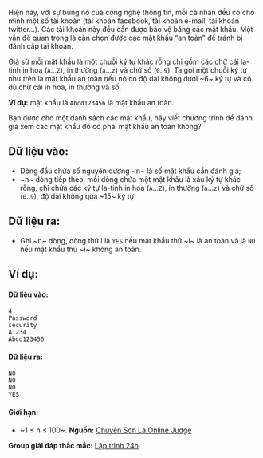 Hiện nay, với sự bùng nổ của công nghệ thông tin, mỗi cá nhân đều có cho mình một số tài khoản (tài khoản facebook, tài khoản e-mail, tài khoản twitter…). Các tài khoản này đều cần được bảo vệ bằng các mật khẩu. Một vấn đề quan trọng là cần chọn được các mật khẩu “an toàn” để tránh bị đánh cắp tài khoản.

Giả sử mỗi mật khẩu là một chuỗi ký tự khác rỗng chỉ gồm các chữ cái la-tinh in hoa (`A`…`Z`), in thường (`a`…`z`) và chữ số (`0`..`9`). Ta gọi một chuỗi ký tự như trên là mật khẩu an toàn nếu nó có độ dài không dưới ~6~ ký tự và có đủ chữ cái in hoa, in thường và số.

**Ví dụ:** mật khẩu là `Abcd123456` là mật khẩu an toàn.

Bạn được cho một danh sách các mật khẩu, hãy viết chương trình để đánh giá xem các mật khẩu đó có phải mật khẩu an toàn không?

## Dữ liệu vào:
- Dòng đầu chứa số nguyên dương ~n~ là số mật khẩu cần đánh giá;
- ~n~ dòng tiếp theo, mỗi dòng chứa một mật khẩu là xâu ký tự khác rỗng, chỉ chứa các ký tự la-tinh in hoa (`A`…`Z`), in thường (`a`…`z`) và chữ số (`0`..`9`), độ dài không quá ~15~ ký tự.

## Dữ liệu ra:
- Ghi ~n~ dòng, dòng thứ i là `YES` nếu mật khẩu thứ ~i~ là an toàn và là `NO` nếu mật khẩu thứ ~i~ không an toàn.

## Ví dụ:
#### Dữ liệu vào:
```
4
Password
security
A1234
Abcd123456
```

#### Dữ liệu ra:
```
NO
NO
NO
YES
```

#### Giới hạn:
- ~1 ≤ n ≤ 100~.
**Nguồn:** [Chuyên Sơn La Online Judge](http://csloj.ddns.net/)

**Group giải đáp thắc mắc:** [Lập trình 24h](https://www.facebook.com/groups/1386904321519984)